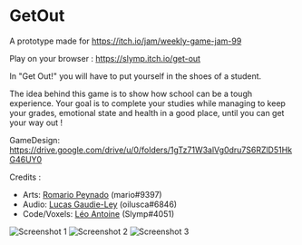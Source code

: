 # GetOut
A prototype made for https://itch.io/jam/weekly-game-jam-99

Play on your browser : https://slymp.itch.io/get-out

In "Get Out!"  you will have to put yourself in the shoes of a student.

The idea behind this game is to show how school can be a tough experience. Your goal is to complete your studies while managing to keep your grades, emotional state and health in a good place, until you can get your way out !

GameDesign:
https://drive.google.com/drive/u/0/folders/1gTz71W3alVg0dru7S6RZlD51HkG46UY0  

Credits :
- Arts: [Romario Peynado](https://www.artstation.com/romario11) (mario#9397)
- Audio: [Lucas Gaudie-Ley](https://lucasgaudieley.com/) (oilusca#6846)
- Code/Voxels: [Léo Antoine](https://slymp.itch.io/) (Slymp#4051)  

  
![Screenshot 1](https://img.itch.zone/aW1hZ2UvNDMyNTI0LzIxNzUyNzEucG5n/original/fetVlN.png)
![Screenshot 2](https://img.itch.zone/aW1hZ2UvNDMyNTI0LzIxNzUyNzIucG5n/original/sl4yPj.png)
![Screenshot 3](https://img.itch.zone/aW1hZ2UvNDMyNTI0LzIxNzUyNzMucG5n/original/RXqYF5.png)
